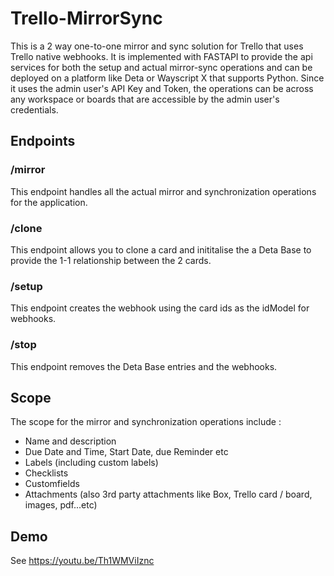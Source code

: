 # Trello-MirrorSync

This is a 2 way one-to-one mirror and sync solution for Trello that uses Trello native webhooks. It is implemented with FASTAPI to provide the api services for both the setup and actual mirror-sync operations and can be deployed on a platform like Deta or Wayscript X that supports Python. Since it uses the admin user's API Key and Token, the operations can be across any workspace or boards that are accessible by the admin user's credentials.

## Endpoints

### /mirror
This endpoint handles all the actual mirror and synchronization operations for the application.
### /clone
This endpoint allows you to clone a card and inititalise the a Deta Base to provide the 1-1 relationship between the 2 cards.
### /setup
This endpoint creates the webhook using the card ids as the idModel for webhooks.
### /stop
This endpoint removes the Deta Base entries and the webhooks.

## Scope
The scope for the mirror and synchronization operations include :

- Name and description
- Due Date and Time, Start Date, due Reminder etc
- Labels (including custom labels)
- Checklists
- Customfields
- Attachments (also 3rd party attachments like Box, Trello card / board, images, pdf...etc)

## Demo
See https://youtu.be/Th1WMViIznc
